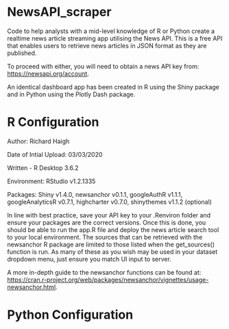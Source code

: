 # NewsAPI_scraper
Code to help analysts with a mid-level knowledge of R or Python create a realtime news article streaming app utilising 
the News API. This is a free API that enables users to retrieve news articles in JSON format as they are published. 

To proceed with either, you will need to obtain a news API key from: https://newsapi.org/account.

An identical dashboard app has been created in R using the Shiny package and in Python using the Plotly Dash package.

# R Configuration
Author: Richard Haigh

Date of Intial Upload: 03/03/2020

Written - R Desktop 3.6.2

Environment: RStudio v1.2.1335

Packages: Shiny v1.4.0, newsanchor v0.1.1, googleAuthR v1.1.1, googleAnalyticsR v0.7.1, highcharter v0.7.0, shinythemes v1.1.2 (optional)

In line with best practice, save your API key to your .Renviron folder and ensure your packages are the correct versions.
Once this is done, you should be able to run the app.R file and deploy the news article search tool to your local environment.
The sources that can be retrieved with the newsanchor R package are limited to those listed when the get_sources() function is
run. As many of these as you wish may be used in your dataset dropdown menu, just ensure you match UI input to server.

A more in-depth guide to the newsanchor functions can be found at: https://cran.r-project.org/web/packages/newsanchor/vignettes/usage-newsanchor.html. 

# Python Configuration
